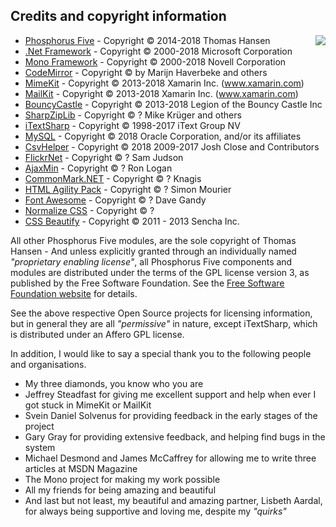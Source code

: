 ## Credits and copyright information

<img style="margin-left:1rem; float:right;max-width: 20%;" src="/modules/hyper-ide/media/logo.svg" />

* [Phosphorus Five](https://github.com/polterguy/phosphorusfive) - Copyright © 2014-2018 Thomas Hansen
* [.Net Framework](https://www.microsoft.com/net/download) - Copyright © 2000-2018 Microsoft Corporation
* [Mono Framework](http://www.mono-project.com/) - Copyright © 2000-2018 Novell Corporation
* [CodeMirror](https://codemirror.net) - Copyright © by Marijn Haverbeke and others
* [MimeKit](https://github.com/jstedfast/MimeKit) - Copyright © 2013-2018 Xamarin Inc. (www.xamarin.com)
* [MailKit](https://github.com/jstedfast/MailKit) - Copyright © 2013-2018 Xamarin Inc. (www.xamarin.com)
* [BouncyCastle](https://www.bouncycastle.org/) - Copyright © 2013-2018 Legion of the Bouncy Castle Inc
* [SharpZipLib](https://github.com/icsharpcode/SharpZipLib) - Copyright © ? Mike Krüger and others
* [iTextSharp](https://github.com/itext/itextsharp) - Copyright © 1998-2017 iText Group NV
* [MySQL](https://www.mysql.com/) - Copyright © 2018 Oracle Corporation, and/or its affiliates
* [CsvHelper](https://joshclose.github.io/CsvHelper/) - Copyright © 2018 2009-2017 Josh Close and Contributors
* [FlickrNet](https://github.com/samjudson/flickr-net) - Copyright © ? Sam Judson
* [AjaxMin](http://ajaxmin.codeplex.com/) - Copyright © ? Ron Logan
* [CommonMark.NET](https://github.com/Knagis/CommonMark.NET) - Copyright © ? Knagis
* [HTML Agility Pack](http://html-agility-pack.net/) - Copyright © ? Simon Mourier
* [Font Awesome](http://fontawesome.io/) - Copyright © ? Dave Gandy
* [Normalize CSS](github.com/necolas/normalize.css) - Copyright © ?
* [CSS Beautify](https://github.com/senchalabs/cssbeautify) - Copyright © 2011 - 2013 Sencha Inc.

All other Phosphorus Five modules, are the sole copyright of 
Thomas Hansen - And unless explicitly granted through an individually named _"proprietary enabling license"_,
all Phosphorus Five components and modules are distributed under the terms of the GPL license version 3,
as published by the Free Software Foundation. See the [Free Software Foundation website](https://www.fsf.org/) for details.

See the above respective Open Source projects for licensing information, but in general they are all _"permissive"_ in nature,
except iTextSharp, which is distributed under an Affero GPL license.

In addition, I would like to say a special thank you to the following people and organisations.

* My three diamonds, you know who you are
* Jeffrey Steadfast for giving me excellent support and help when ever I got stuck in MimeKit or MailKit
* Svein Daniel Solvenus for providing feedback in the early stages of the project
* Gary Gray for providing extensive feedback, and helping find bugs in the system
* Michael Desmond and James McCaffrey for allowing me to write three articles at MSDN Magazine
* The Mono project for making my work possible
* All my friends for being amazing and beautiful
* And last but not least, my beautiful and amazing partner, Lisbeth Aardal, for always being supportive and loving me, despite my _"quirks"_

